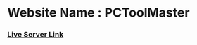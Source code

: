 # Website Name : PCToolMaster

### [Live Server Link](https://resplendent-chaja-875439.netlify.app)
